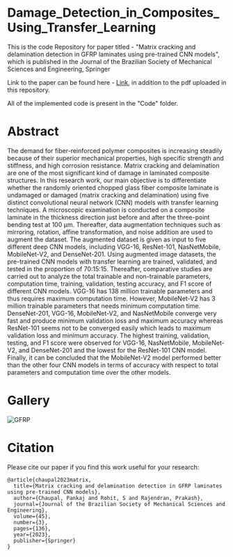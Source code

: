 # Damage_Detection_in_Composites_Using_Transfer_Learning
This is the code Repository for paper titled - "Matrix cracking and delamination detection in GFRP laminates using pre-trained CNN models", which is published in the Journal of the Brazilian Society of Mechanical Sciences and Engineering, Springer

Link to the paper can be found here - [Link](https://link.springer.com/article/10.1007/s40430-023-04060-w), in addition to the pdf uploaded in this repository.

All of the implemented code is present in the "Code" folder. 

# Abstract
The demand for fiber-reinforced polymer composites is increasing steadily because of their superior mechanical properties, high specific strength and stiffness, and high corrosion resistance. Matrix cracking and delamination are one of the most significant kind of damage in laminated composite structures. In this research work, our main objective is to differentiate whether the randomly oriented chopped glass fiber composite laminate is undamaged or damaged (matrix cracking and delamination) using five distinct convolutional neural network (CNN) models with transfer learning techniques. A microscopic examination is conducted on a composite laminate in the thickness direction just before and after the three-point bending test at 100 μm. Thereafter, data augmentation techniques such as mirroring, rotation, affine transformation, and noise addition are used to augment the dataset. The augmented dataset is given as input to five different deep CNN models, including VGG-16, ResNet-101, NasNetMobile, MobileNet-V2, and DenseNet-201. Using augmented image datasets, the pre-trained CNN models with transfer learning are trained, validated, and tested in the proportion of 70:15:15. Thereafter, comparative studies are carried out to analyze the total trainable and non-trainable parameters, computation time, training, validation, testing accuracy, and F1 score of different CNN models. VGG-16 has 138 million trainable parameters and thus requires maximum computation time. However, MobileNet-V2 has 3 million trainable parameters that needs minimum computation time. DenseNet-201, VGG-16, MobileNet-V2, and NasNetMobile converge very fast and produce minimum validation loss and maximum accuracy whereas ResNet-101 seems not to be converged easily which leads to maximum validation loss and minimum accuracy. The highest training, validation, testing, and F1 score were observed for VGG-16, NasNetMobile, MobileNet-V2, and DenseNet-201 and the lowest for the ResNet-101 CNN model. Finally, it can be concluded that the MobileNet-V2 model performed better than the other four CNN models in terms of accuracy with respect to total parameters and computation time over the other models.

# Gallery

![GFRP](https://github.com/rohit-ash/Damage_Detection_in_Composites_Using_Transfer_Learning/assets/51155103/1bdc98fd-be69-4faf-b40e-c7c1a1d620da)

# Citation
Please cite our paper if you find this work useful for your research:

```
@article{chaupal2023matrix,
  title={Matrix cracking and delamination detection in GFRP laminates using pre-trained CNN models},
  author={Chaupal, Pankaj and Rohit, S and Rajendran, Prakash},
  journal={Journal of the Brazilian Society of Mechanical Sciences and Engineering},
  volume={45},
  number={3},
  pages={136},
  year={2023},
  publisher={Springer}
}
```
